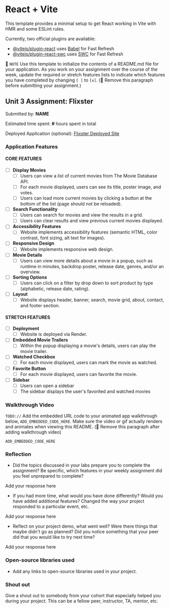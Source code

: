# React + Vite

This template provides a minimal setup to get React working in Vite with HMR and some ESLint rules.

Currently, two official plugins are available:

- [@vitejs/plugin-react](https://github.com/vitejs/vite-plugin-react/blob/main/packages/plugin-react/README.md) uses [Babel](https://babeljs.io/) for Fast Refresh
- [@vitejs/plugin-react-swc](https://github.com/vitejs/vite-plugin-react-swc) uses [SWC](https://swc.rs/) for Fast Refresh

📝 `NOTE` Use this template to initialize the contents of a README.md file for your application. As you work on your assignment over the course of the week, update the required or stretch features lists to indicate which features you have completed by changing `[ ]` to `[x]`. (🚫 Remove this paragraph before submitting your assignment.)

## Unit 3 Assignment: Flixster

Submitted by: **NAME**

Estimated time spent: **#** hours spent in total

Deployed Application (optional): [Flixster Deployed Site](ADD_LINK_HERE)

### Application Features

#### CORE FEATURES


- [ ] **Display Movies**
  - [ ] Users can view a list of current movies from The Movie Database API.
  - [ ] For each movie displayed, users can see its title, poster image, and votes.
  - [ ] Users can load more current movies by clicking a button at the bottom of the list (page should not be reloaded).
- [ ] **Search Functionality**
  - [ ] Users can search for movies and view the results in a grid.
  - [ ] Users can clear results and view previous current movies displayed.
- [ ] **Accessibility Features**
  - [ ] Website implements accessibility features (semantic HTML, color contrast, font sizing, alt text for images).
- [ ] **Responsive Design**
  - [ ] Website implements responsive web design.
- [ ] **Movie Details**
  - [ ] Users can view more details about a movie in a popup, such as runtime in minutes, backdrop poster, release date, genres, and/or an overview.
- [ ] **Sorting Options**
  - [ ] Users can click on a filter by drop down to sort product by type (alphabetic, release date, rating).
- [ ] **Layout**
  - [ ] Website displays header, banner, search, movie grid, about, contact, and footer section.

#### STRETCH FEATURES

- [ ] **Deployment**
  - [ ] Website is deployed via Render.
- [ ] **Embedded Movie Trailers**
  - [ ] Within the popup displaying a movie's details, users can play the movie trailer.
- [ ] **Watched Checkbox**
  - [ ] For each movie displayed, users can mark the movie as watched.
- [ ] **Favorite Button**
  - [ ] For each movie displayed, users can favorite the movie.
- [ ] **Sidebar**
  - [ ] Users can open a sidebar
  - [ ] The sidebar displays the user's favorited and watched movies

### Walkthrough Video

`TODO://` Add the embedded URL code to your animated app walkthrough below, `ADD_EMBEDDED_CODE_HERE`. Make sure the video or gif actually renders and animates when viewing this README. (🚫 Remove this paragraph after adding walkthrough video)

`ADD_EMBEDDED_CODE_HERE`

### Reflection

* Did the topics discussed in your labs prepare you to complete the assignment? Be specific, which features in your weekly assignment did you feel unprepared to complete?

Add your response here

* If you had more time, what would you have done differently? Would you have added additional features? Changed the way your project responded to a particular event, etc.

Add your response here

* Reflect on your project demo, what went well? Were there things that maybe didn't go as planned? Did you notice something that your peer did that you would like to try next time?

Add your response here

### Open-source libraries used

- Add any links to open-source libraries used in your project.

### Shout out

Give a shout out to somebody from your cohort that especially helped you during your project. This can be a fellow peer, instructor, TA, mentor, etc.